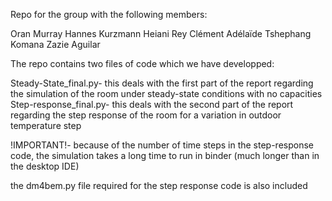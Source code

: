 Repo for the group with the following members:

Oran Murray
Hannes Kurzmann
Heiani Rey
Clément Adélaïde
Tshephang Komana
Zazie Aguilar

The repo contains two files of code which we have developped:

Steady-State_final.py- this deals with the first part of the report regarding the simulation of the room under steady-state conditions with no capacities
Step-response_final.py- this deals with the second part of the report regarding the step response of the room for a variation in outdoor temperature step

!IMPORTANT!- because of the number of time steps in the step-response code, the simulation takes a long time to run in binder (much longer than in the desktop IDE)

the dm4bem.py file required for the step response code is also included
